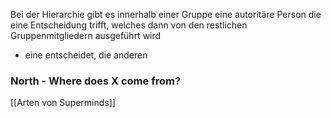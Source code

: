 Bei der Hierarchie gibt es innerhalb einer Gruppe eine autoritäre Person die eine Entscheidung trifft, welches dann von den restlichen Gruppenmitgliedern ausgeführt wird

-   eine entscheidet, die anderen

### North - Where does X come from?
[[Arten von Superminds]]